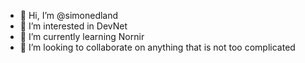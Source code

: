 - 👋 Hi, I’m @simonedland
- 👀 I’m interested in DevNet
- 🌱 I’m currently learning Nornir
- 💞️ I’m looking to collaborate on anything that is not too complicated

<!---
simonedland/simonedland is a ✨ special ✨ repository because its `README.md` (this file) appears on your GitHub profile.
You can click the Preview link to take a look at your changes.
--->
